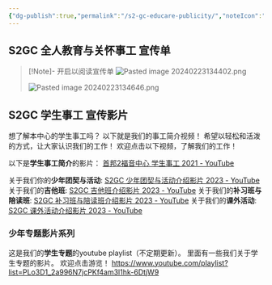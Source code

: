 ```yaml
---
{"dg-publish":true,"permalink":"/s2-gc-educare-publicity/","noteIcon":""}
---
```


## S2GC 全人教育与关怀事工 宣传单

> [!Note]- 开启以阅读宣传单
![Pasted image 20240223134402.png](/img/user/Atlas/Utility/Images/Pasted%20image%2020240223134402.png)
>
> ![Pasted image 20240223134646.png](/img/user/Atlas/Utility/Images/Pasted%20image%2020240223134646.png)

##  S2GC 学生事工 宣传影片
想了解本中心的学生事工吗？
以下就是我们的事工简介视频！
希望以轻松和活泼的方式，让大家认识我们的工作！
欢迎点击以下视频，了解我们的工作！


以下是**学生事工简介**的影片：
[首邦2福音中心 学生事工 2021 - YouTube](https://www.youtube.com/watch?v=aydQzYzSMFs&feature=youtu.be)

关于我们你的**少年团契与活动**:
[S2GC 少年团契与活动介绍影片 2023 - YouTube](https://youtu.be/mKs33ozB92c)
关于我们的**吉他班**:
[S2GC 吉他班介绍影片 2023 - YouTube](https://youtu.be/nYiP5LEeNgw)
关于我们的**补习班与陪读班**:
[S2GC 补习班与陪读班介绍影片 2023 - YouTube](https://youtu.be/Jfv-V6EFeZ4)
关于我们的**课外活动**:
[S2GC 课外活动介绍影片 2023 - YouTube](https://youtu.be/cs2W0EBnxP8)

### 少年专题影片系列 

这是我们的**学生专题**的youtube playlist（不定期更新）。
里面有一些我们关于学生专题的影片。
欢迎点击游览！
https://www.youtube.com/playlist?list=PLo3D1_2a996N7jcPKf4am3l1hk-6DtjW9